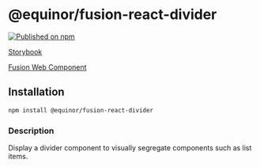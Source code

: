 <!--prettier-ignore-start-->

# @equinor/fusion-react-divider

[![Published on npm](https://img.shields.io/npm/v/@equinor/fusion-react-divider.svg)](https://www.npmjs.com/package/@equinor/fusion-react-divider)

[Storybook](https://equinor.github.io/fusion-react-components/?path=/docs/data-divider)

[Fusion Web Component](https://github.com/equinor/fusion-web-components/tree/main/packages/divider)

## Installation

```sh
npm install @equinor/fusion-react-divider
```

### Description

Display a divider component to visually segregate components such as list items.

<!--prettier-ignore-end-->
